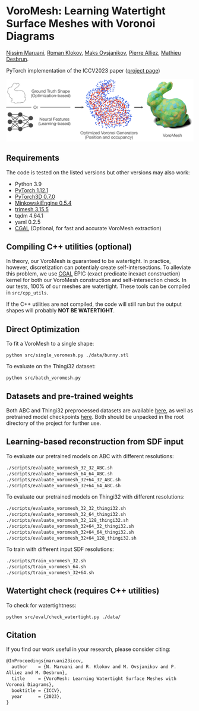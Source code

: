 # VoroMesh: Learning Watertight Surface Meshes with Voronoi Diagrams
[Nissim Maruani](https://nissmar.github.io), [Roman Klokov](https://scholar.google.ru/citations?user=LzkFOcoAAAAJ&hl=ru), [Maks Ovsjanikov](https://www.lix.polytechnique.fr/~maks/), [Pierre Alliez](https://team.inria.fr/titane/pierre-alliez/), [Mathieu Desbrun](https://pages.saclay.inria.fr/mathieu.desbrun/).


PyTorch implementation of the ICCV2023 paper ([project page](https://nissmar.github.io/voromesh.github.io/))



<img src='banner.png' />

## Requirements

The code is tested on the listed versions but other versions may also work:

- Python 3.9
- [PyTorch 1.12.1](https://pytorch.org/get-started/locally/)
- [PyTorch3D 0.7.0](https://github.com/facebookresearch/pytorch3d/blob/main/INSTALL.md)
- [MinkowskiEngine 0.5.4](https://github.com/NVIDIA/MinkowskiEngine#anaconda)
- [trimesh 3.15.5](https://trimsh.org/install.html)
- tqdm 4.64.1
- yaml 0.2.5
- [CGAL](https://www.cgal.org) (Optional, for fast and accurate VoroMesh extraction)

## Compiling C++ utilities (optional)

In theory, our VoroMesh is guaranteed to be watertight. In practice, however, discretization can potentialy create self-intersections. To alleviate this problem, we use [CGAL](https://www.cgal.org) EPIC (exact predicate inexact construction) kernel for both our VoroMesh construction and self-intersection check. In our tests, 100% of our meshes are watertight. These tools can be compiled in `src/cpp_utils`.  

If the C++ utilities are not compiled, the code will still run but the output shapes will probably **NOT BE WATERTIGHT**.

## Direct Optimization

To fit a VoroMesh to a single shape:

```
python src/single_voromesh.py ./data/bunny.stl
```

To evaluate on the Thingi32 dataset:

```
python src/batch_voromesh.py
```


## Datasets and pre-trained weights

Both ABC and Thingi32 preprocessed datasets are available [here](https://drive.google.com/file/d/1KO4Bhbz7yAlSx_p35rktdWGc7r69uLpw/view?usp=drive_link), as well as pretrained model checkpoints [here](https://drive.google.com/file/d/1Rw06bM-t88azkwoq6NtTVtJ4h7TVpdLs/view?usp=drive_link). Both should be unpacked in the root directory of the project for further use.



## Learning-based reconstruction from SDF input


To evaluate our pretrained models on ABC with different resolutions:
```
./scripts/evaluate_voromesh_32_32_ABC.sh
./scripts/evaluate_voromesh_64_64_ABC.sh
./scripts/evaluate_voromesh_32+64_32_ABC.sh
./scripts/evaluate_voromesh_32+64_64_ABC.sh
```

To evaluate our pretrained models on Thingi32 with different resolutions:
```
./scripts/evaluate_voromesh_32_32_thingi32.sh
./scripts/evaluate_voromesh_32_64_thingi32.sh
./scripts/evaluate_voromesh_32_128_thingi32.sh
./scripts/evaluate_voromesh_32+64_32_thingi32.sh
./scripts/evaluate_voromesh_32+64_64_thingi32.sh
./scripts/evaluate_voromesh_32+64_128_thingi32.sh
```

 To train with different input SDF resolutions:
 ```
./scripts/train_voromesh_32.sh
./scripts/train_voromesh_64.sh
./scripts/train_voromesh_32+64.sh
```
## Watertight check (requires C++ utilities)

To check for watertightness:

```
python src/eval/check_watertight.py ./data/
```


## Citation
If you find our work useful in your research, please consider citing:

	@InProceedings{maruani23iccv,
	  author    = {N. Maruani and R. Klokov and M. Ovsjanikov and P. Alliez and M. Desbrun},
	  title     = {VoroMesh: Learning Watertight Surface Meshes with Voronoi Diagrams},
	  booktitle = {ICCV},
	  year      = {2023},
	}
